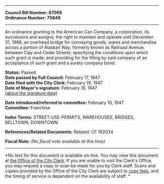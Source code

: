 * * * * *  
  
**Council Bill Number: [](#h0)[](#h2)67065**   
**Ordinance Number: 75848**  
  
* * * * *  
  
An ordinance granting to the American Can Company, a corporation, its successors and assigns, the right to maintain and operate until December 31, 1966, an overhead bridge for conveying goods, wares and merchandise across a portion of Alaskan Way, formerly known as Railroad Avenue, between Clay and Cedar Streets; specifying the conditions upon which such grant is made; and providing for the filling by said company of an acceptance of such grant and a surety company bond.  
  
**Status:** Passed   
**Date passed by Full Council:** February 17, 1947   
**Date filed with the City Clerk:** February 19, 1947   
**Date of Mayor's signature:** February 19, 1947   
[(about the signature date)](/~public/approvaldate.htm)   
  
  
**Date introduced/referred to committee:** February 10, 1947   
**Committee:** Franchise   
  
**Index Terms:** STREET-USE-PERMITS, WAREHOUSES, BRIDGES, BELLTOWN, DOWNTOWN  
  
**References/Related Documents:** Related: CF 192034  
  
**Fiscal Note:** *(No fiscal note available at this time)*  
  
* * * * *  
  
*No text for this document is available on-line. You may view this document at [the Office of the City Clerk](http://www.seattle.gov/leg/clerk/contactUs.htm). If you are unable to visit the Clerk's Office, you may request a copy or scan be made for you by Clerk staff. Scans and copies provided by the Office of the City Clerk are subject to [copy fees](http://clerk.seattle.gov/~public/clerkfees.htm), and the timing of service is dependent on the availability of staff. *  
  
  
